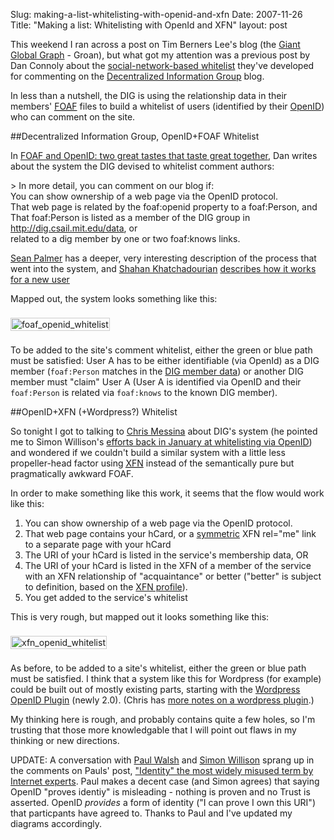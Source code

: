 Slug: making-a-list-whitelisting-with-openid-and-xfn
Date: 2007-11-26
Title: "Making a list: Whitelisting with OpenId and XFN"
layout: post

This weekend I ran across a post on Tim Berners Lee's blog (the [Giant Global Graph](http://dig.csail.mit.edu/breadcrumbs/blog/4) - Groan), but what got my attention was a previous post by Dan Connoly about the [social-network-based whitelist](http://dig.csail.mit.edu/breadcrumbs/node/206) they've developed for commenting on the [Decentralized Information Group](http://dig.csail.mit.edu) blog.

In less than a nutshell, the DIG is using the relationship data in their members' <a href="http://www.foaf-project.org/"><acronym title="Friend of a Friend">FOAF</acronym></a> files to build a whitelist of users (identified by their [OpenID](http://openid.net/)) who can comment on the site.

##Decentralized Information Group, OpenID+FOAF Whitelist

In [FOAF and OpenID: two great tastes that taste great together](http://dig.csail.mit.edu/breadcrumbs/node/206), Dan writes about the system the DIG devised to whitelist comment authors:

&gt; In more detail, you can comment on our blog if:<br>You can show ownership of a web page via the OpenID protocol.<br>That web page is related by the foaf:openid property to a foaf:Person, and<br>That foaf:Person is listed as a member of the DIG group in http://dig.csail.mit.edu/data, or<br>related to a dig member by one or two foaf:knows links.

[Sean Palmer](http://inamidst.com/whits/2007/10#whitelist) has a deeper, very interesting description of the process that went into the system, and [Shahan Khatchadourian](http://vannevarvision.wordpress.com/about/) [describes how it works for a new user](http://vannevarvision.wordpress.com/2007/11/02/want-to-comment-on-tim-berners-lees-blog-heres-how/)

Mapped out, the system looks something like this:

<img  alt="foaf_openid_whitelist" class="at-xid-6a010534988cd3970b0120a55ce863970b " src="http://steveivy.typepad.com/.a/6a010534988cd3970b0120a55ce863970b-pi" style="margin:8px 0; padding:1px; border:1px solid #ccc;" />

To be added to the site's comment whitelist, either the green or blue path must be satisfied: User A has to be either identifiable (via OpenId) as a DIG member (<code>foaf:Person</code> matches in the [DIG member data](http://dig.csail.mit.edu/data)) or another DIG member must "claim" User A (User A is identified via OpenID and their <code>foaf:Person</code> is related via <code>foaf:knows</code> to the known DIG member).

##OpenID+XFN (+Wordpress?) Whitelist

So tonight I got to talking to [Chris Messina](http://factoryjoe.com/blog/) about DIG's system (he pointed me to Simon Willison's [efforts back in January at whitelisting via OpenID](http://simonwillison.net/2007/Jan/22/whitelisting/)) and wondered if we couldn't build a similar system with a little less propeller-head factor using <acronym title="XFN">[XFN](http://microformats.org/wiki/xfn)</acronym> instead of the semantically pure but pragmatically awkward FOAF.

In order to make something like this work, it seems that the flow would work like this:

1. You can show ownership of a web page via the OpenID protocol.
1. That web page contains your hCard, or a [symmetric](http://gmpg.org/xfn/faq) XFN rel="me" link to a separate page with your hCard
1. The URI of your hCard is listed in the service's membership data, OR
1. The URI of your hCard is listed in the XFN of a member of the service with an XFN relationship of "acquaintance" or better ("better" is subject to definition, based on the [XFN profile](http://gmpg.org/xfn/11)).
1. You get added to the service's whitelist

This is very rough, but mapped out it looks something like this:

<img  alt="xfn_openid_whitelist" class="at-xid-6a010534988cd3970b0120a55ce868970b " src="http://steveivy.typepad.com/.a/6a010534988cd3970b0120a55ce868970b-pi" style="margin:8px 0; padding:1px; border:1px solid #ccc;" />

As before, to be added to a site's whitelist, either the green or blue path must be satisfied. I think that a system like this for Wordpress (for example) could be built out of mostly existing parts, starting with the [Wordpress OpenID Plugin](http://wordpress.org/extend/plugins/openid/) (newly 2.0). (Chris has [more notes on a wordpress plugin](http://factoryjoe.pbwiki.com/wp-openid-whitelist).)

My thinking here is rough, and probably contains quite a few holes, so I'm trusting that those more knowledgable that I will point out flaws in my thinking or new directions.

UPDATE: A conversation with [Paul Walsh](http://segala.com/blog/) and [Simon Willison](http://simonwillison.net/) sprang up in the comments on Pauls' post, ["Identity" the most widely misused term by Internet experts](http://segala.com/blog/identity-the-most-widely-misuse-term-by-internet-experts/). Paul makes a decent case (and Simon agrees) that saying OpenID "proves identiy" is misleading - nothing is proven and no Trust is asserted. OpenID *provides* a form of identity ("I can prove I own this URI") that particpants have agreed to. Thanks to Paul and I've updated my diagrams accordingly.

